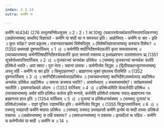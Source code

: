 ```yaml
---
index: 2.2.14
sutra: कर्मणि च

---
```

कर्मणि च(434) (276 तत्पुरुषनिषेधसूत्रम् ॥ 2। 2। 1 आ.10सू) (चकारस्येत्यर्थकतानिरूपणाधिकरणम्) (आक्षेपभाष्यम्) कथमिदं विज्ञायते - कर्मणि या षष्ठी सा न समस्यत इति। आहोस्वित् - कर्मणि यः क्तः - इति ॥ कुतः संदेहः? उभयं प्रकृतम्। तत्रान्यतरच्छक्यं विशेषयितुम् ॥ (विशेषजिज्ञासाभाष्यम्) कश्चात्र विशेषः? ॥ (1350 प्रथमपक्षे दूषणवार्तिकम् ॥ 1 ॥) ॥ कर्मणीति षष्ठीनिर्देशश्चेदकर्तरि कृता समासवचनम् ॥ (व्याख्याभाष्यम्) कर्मणीतिषष्ठीनिर्देशश्चेदकर्तरि कृता समासो वक्तव्यः प्र् इध्मप्रव्रश्चनः पलाशशातनः प्र्प्र् (1351 सूत्रवेर्यथ्यापत्तिवार्तिकम् ॥ 2 ॥) ॥ तृजकाभ्यां चानर्थकः प्रतिषेधः ॥ (भाष्यम्) तृजकाभ्यां चानर्थकः कर्तरि प्रतिषेधो भवति। अपां स्रष्टा। पुरां भेत्ता। यवानां लावकः। कर्मणीत्येव सिद्धम् ॥ (द्वितीयपक्षाभ्युपगमभाष्यम्) अस्तु तर्हि - कर्मणि यः क्त इति ॥ किमुदाहरणम्?। ब्राह्मणस्य भुक्तं वृषलस्य पीतमिति ॥ (1352 दूषणवार्तिकम् ॥ 3 ॥) ॥ क्तनिर्देशेऽसमर्थत्वादप्रतिषेधः ॥ (व्याख्याभाष्यम्) क्तनिर्देशेऽसमर्थत्वाद् अप्रतिषेधः अनर्थकः प्रतिषेधः अप्रतिषेधः ॥ समासः कस्मान्न भवति?। असार्मथ्यात् ॥ कथमसामर्थम्?। सापेक्षमसमर्थं भवतीति। द्रव्यमत्रापेक्ष्यते ओदनः ॥ (1353 वार्तिकम् ॥ 4 ॥) ॥ प्रतिषेध्यमिति चेत्कर्तर्यपि प्रतिषेधः ॥ (व्याख्याभाष्यम्) अथैवं सति प्रतिषेधः कर्तव्य इति मन्यसे, कर्तर्यपि प्रतिषेधो वक्तव्यः स्यात्-ब्राह्मणस्य गतः ब्राह्मणस्य ज्ञात इति ॥ (1354 वार्तिकम् ॥ 5 ॥) ॥ पूजायां च प्रतिषेधानर्थक्यम् ॥ (भाष्यम्) पूजायां च प्रतिषेधोऽनर्थकः - राज्ञां पूजितः राज्ञामर्चित इति। कर्मणीत्येव सिद्धम् ॥ (1355 सिद्धान्तवार्तिकम् ॥ 6 ॥) ॥ तस्मादु भयप्राप्तौ कर्मणि षष्ठ्याः प्रतिषेधः ॥ (भाष्यम्) तस्माद् उभयप्राप्तौ कर्मणि इत्येवं या षष्ठी तस्याः प्रतिषेधो वक्तव्यः ॥ (आक्षेपभाष्यम्) स तर्हि वक्तव्यः? ॥ (समाधानभाष्यम्) न वक्तव्यः। इत्यर्थेऽयं चः पठितः - कर्मणि च कर्मणीत्येवं या षष्ठी ॥ कर्मणि च ॥ 14 ॥